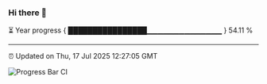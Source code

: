 ### Hi there 👋

⏳ Year progress { ████████████████▁▁▁▁▁▁▁▁▁▁▁▁▁▁ } 54.11 %

---

⏰ Updated on Thu, 17 Jul 2025 12:27:05 GMT

![Progress Bar CI](https://github.com/code-lakshay/GitHub-Actions-Demo/workflows/Progress%20Bar%20CI/badge.svg)
